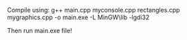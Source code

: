 Compile using:
g++ main.cpp myconsole.cpp rectangles.cpp mygraphics.cpp -o main.exe -L MinGW\lib -lgdi32

Then run main.exe file!
